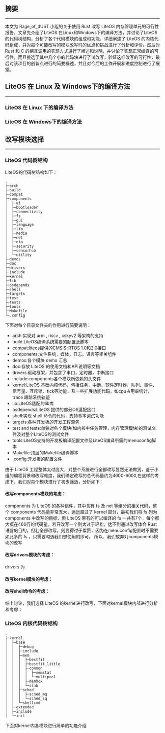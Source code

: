 ## 摘要
---
本文为 Rage_of_dUST 小组的关于使用 Rust 改写 LiteOS 内存管理单元的可行性报告，文章先介绍了LiteOS 在Linux和Windows下的编译方法，并讨论了LiteOS 的代码树结构，分析了各个代码模块的组成和功能，详细阐述了 LiteOS 的内核代码组成，并对每个可能改写的模块改写时的优点和挑战进行了分析和评价。然后对 Rust 和 C 的相互调用的实现方式进行了阐述和说明，并讨论了实现正常编译的可行性，而且挑选了其中几个小的代码块进行了试改写，验证这样改写的可行性，最后对该项目的创新点进行的简要概述，并且对今后的工作开展和进度控制进行了展望。
## LiteOS 在 Linux 及 Windows下的编译方法
---
### LiteOS 在 Linux 下的编译方法
### LiteOS 在 Windows下的编译方法
## 改写模块选择
---
### LiteOS 代码树结构
LiteOS的代码树结构如下：
```
.
├─arch
├─build
├─compat
├─components
│  ├─ai
│  ├─bootloader
│  ├─connectivity
│  ├─fs
│  ├─gui
│  ├─language
│  ├─lib
│  ├─media
│  ├─net
│  ├─ota
│  ├─security
│  ├─sensorhub
│  └─utility
├─demos
├─doc
├─drivers
├─include
├─kernel
├─lib
├─osdepends
├─shell
├─targets
├─test
├─tests
├─tools
├─Makefile
└─.config
```
下面对每个目录文件夹的作用进行简要说明：
+ arch:实现对 arm , riscv ,  cskyv2 等架构的支持
+ build:LiteOS编译系统需要的配置及脚本
+ compat:liteos提供的CMSIS-RTOS 1.0和2.0接口
+ components:文件系统，媒体，日志，语言等相关组件
+ demos:各个模块 demo 汇总
+ doc:存放 LiteOS 的使用文档和API说明等文档
+ drivers:驱动框架，并包含了串口，定时器，中断接口
+ include:components各个模块所依赖的头文件
+ kernel:LiteOS 基础内核代码，包括任务、中断、软件定时器、队列、事件、信号量、互斥锁、tick等功能，及一些扩展功能代码，如cpu占用率统计，trace 跟踪系统轨迹
+ lib:LiteOS适配的lib库
+ osdepends:LiteOS 提供的部分OS适配接口
+ shell:实现 shell 命令的代码，支持基本调试功能
+ targets:各种开发板的开发工程源包
+ test and tests:单独对各个模块(如内核中任务管理，内存管理模块)的测试文件及对整个LiteOS的测试文件
+ tools:LiteOS支持的开发板编译配置文件及LiteOS编译所需的menuconfig脚本
+ Makefile:顶层的Makefile编译脚本
+ .config:开发板的配置文件

由于 LiteOS 工程整体太过庞大，对整个系统进行全部改写显然无法做到，鉴于小组的编程背景和改写难度，我们确定改写的总代码量约为4000-6000,在这样的考虑下，我们对每个模块进行了初步筛选，分析如下：
#### 改写components模块的考虑：
components 为 LiteOS 的各种组件，其中含有 fs 及 net 等组分的相关代码，整个 components 代码量非常庞大，远远超过了 kernel 部分，最初我们将 fs 列为 components 中改写的目标，但 LiteOS 带有的可以编译的 fs 一共有7个，每个都大概在400行的代码量，若只改写一个则太过于轻松，达不到通过改写体会 Rust 语言的目的，但若全部改写，则显得过于累赘，因为在menuconfig配置时不需要如此多的 fs ，只需要勾选我们想使用的即可。
所以，我们放弃对components模块的改写
#### 改写drivers模块的考虑：
drivers 为
#### 改写kernel模块的考虑：
#### 改写shell命令的考虑：
综上讨论，我们选择 LiteOS 的kernel进行改写，下面对kernel模块内部进行分析和考虑：
### LiteOS 内核代码树结构
```
.
├─kernel
│  ├─base
│  │  ├─debug
│  │  ├─include
│  │  ├─mem
│  │  │  ├─bestfit
│  │  │  ├─bestfit_little
│  │  │  ├─common
│  │  │  │  ├─memstat
│  │  │  │  └─multipool
│  │  │  ├─membox
│  │  │  └─slab
│  │  ├─sched
│  │  │  ├─sched_mq
│  │  │  └─sched_sq
│  │  └─shellcmd
│  ├─extended
│  ├─include
│  └─init
```
下面对kernel内各模块进行简单的功能介绍



